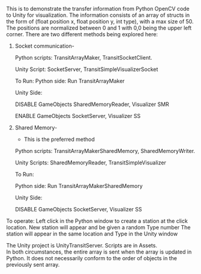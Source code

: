 This is to demonstrate the transfer information from Python OpenCV code to Unity for visualization.
The information consists of an array of structs in the form of (float position x, float position y, int type),
with a max size of 50. The positions are normalized between 0 and 1 with 0,0 being the upper left corner.
There are two different methods being explored here:
1) Socket communication-
   
   Python scripts: TransitArrayMaker, TransitSocketClient.
     
   Unity Script: SocketServer, TransitSimpleVisualizerSocket

   To Run: Python side:
   Run TransitArrayMaker
   
   Unity Side:
   
   DISABLE GameObjects SharedMemoryReader, Visualizer SMR
   
   ENABLE GameObjects SocketServer, Visualizer SS
   
3) Shared Memory-
   * This is the preferred method
     
   Python scripts: TransitArrayMakerSharedMemory, SharedMemoryWriter.
   
   Unity Scripts: SharedMemoryReader, TransitSimpleVisualizer
   
   To Run: 
  
   Python side: Run TransitArrayMakerSharedMemory
  
   Unity Side: 
  
   DISABLE GameObjects SocketServer, Visualizer SS     
                     
To operate: Left click in the Python window to create a station at the click location.
New station will appear and be given a random Type number
The station will appear in the same location and Type in the Unity window
     

The Unity project is UnityTransitServer. Scripts are in Assets.   
In both circumstances, the entire array is sent when the array is updated in Python. It does not necessarily conform to the order of objects in the previously sent array.
